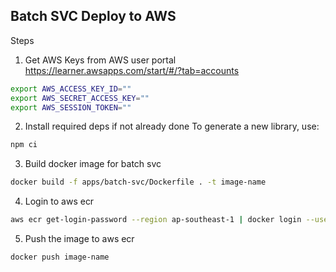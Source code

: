 ## Batch SVC Deploy to AWS

Steps

1. Get AWS Keys from AWS user portal https://learner.awsapps.com/start/#/?tab=accounts

```sh
export AWS_ACCESS_KEY_ID=""
export AWS_SECRET_ACCESS_KEY=""
export AWS_SESSION_TOKEN=""
```

2. Install required deps if not already done
   To generate a new library, use:

```sh
npm ci
```

3. Build docker image for batch svc

```sh
docker build -f apps/batch-svc/Dockerfile . -t image-name
```

4. Login to aws ecr

```sh
aws ecr get-login-password --region ap-southeast-1 | docker login --username AWS --password-stdin aws-accesss-password
```

5. Push the image to aws ecr

```sh
docker push image-name
```
